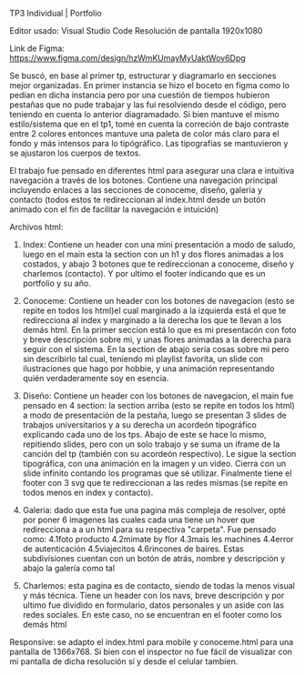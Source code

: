 TP3 Individual | Portfolio

Editor usado: Visual Studio Code
Resolución de pantalla 1920x1080

Link de Figma: https://www.figma.com/design/hzWmKUmayMyUaktWov6Dpg

Se buscó, en base al primer tp, estructurar y diagramarlo en secciones mejor organizadas. En primer instancia se hizo el boceto en figma como lo pedían en dicha instancia pero por una cuestión de tiempos hubieron pestañas que no pude trabajar y las fui resolviendo desde el código, pero teniendo en cuenta lo anterior diagramadado. Si bien mantuve el mismo estilo/sistema que en el tp1, tomé en cuenta la correción de bajo contraste entre 2 colores entonces mantuve una paleta de color más claro para el fondo y más intensos para lo tipógráfico. Las tipografías se mantuvieron y se ajustaron los cuerpos de textos.

El trabajo fue pensado en diferentes html para asegurar una clara e intuitiva navegación a través de los botones. Contiene una navegación principal incluyendo enlaces a las secciones de conoceme, diseño, galeria y contacto (todos estos te redireccionan al index.html desde un botón animado con el fin de facilitar la navegación e intuición) 

Archivos html:

1. Index: Contiene un header con una mini presentación a modo de saludo, luego en el main esta la section con un h1 y dos flores animadas a los costados, y abajo 3 botones que te redireccionan a conoceme, diseño y charlemos (contacto). Y por ultimo el footer indicando que es un portfolio y su año.

2. Conoceme: Contiene un header con los botones de navegacion (esto se repite en todos los html)el cual marginado a la izquierda está el que te redirecciona al index y marginado a la derecha los que te llevan a los demás html. En la primer seccion está lo que es mi presentacón con foto y breve descripción sobre mi, y unas flores animadas a la derecha para seguir con el sistema. En la section de abajo sería cosas sobre mi pero sin describirlo tal cual, teniendo mi playlist favorita, un slide con ilustraciones que hago por hobbie, y una animación representando quién verdaderamente soy en esencia.
 
3. Diseño: Contiene un header con los botones de navegacion, el main fue pensado en 4 section: la section arriba (esto se repite en todos los html) a modo de presentación de la pestaña, luego se presentan 3 slides de trabajos universitarios y a su derecha un acordeón tipográfico explicando cada uno de los tps. Abajo de este se hace lo mismo, repitiendo slides, pero con un solo trabajo y se suma un iframe de la canción del tp (también con su acordeón respectivo). Le sigue la section tipográfica, con una animación en la imagen y un video. Cierra con un slide infinito contando los programas que sé utilizar. Finalmente tiene el footer con 3 svg que te redireccionan a las redes mismas (se repite en todos menos en index y contacto).

4. Galeria: dado que esta fue una pagina más compleja de resolver, opté por poner 6 imagenes las cuales cada una tiene un hover que redirecciona a a un html para su respectiva "carpeta". Fue pensado como:
   4.1foto producto
   4.2mimate by flor
   4.3mais les machines
   4.4error de autenticación
   4.5viajecitos
   4.6rincones de baires.
  Estas subdivisiones cuentan con un botón de atrás, nombre y descripción y abajo la galería como tal
  
5. Charlemos: esta pagina es de contacto, siendo de todas la menos visual y más técnica. Tiene un header con los navs, breve descripción y por ultimo fue dividido en formulario, datos personales y un aside con las redes sociales. En este caso, no se encuentran en el footer como los demás html

Responsive: se adapto el index.html para mobile y conoceme.html para una pantalla de 1366x768. Si bien con el inspector no fue fácil de visualizar con mi pantalla de dicha resolución sí y desde el celular tambíen.
